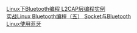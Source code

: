

[Linux下Bluetooth编程 L2CAP层编程实例](http://www.linuxidc.com/Linux/2011-09/43182p6.htm)  
[实战Linux Bluetooth编程（五） Socket与Bluetooth](http://blog.sina.com.cn/s/blog_602f87700100ehs3.html)  
[Linux使用蓝牙](http://blog.csdn.net/htttw/article/details/7487752)  